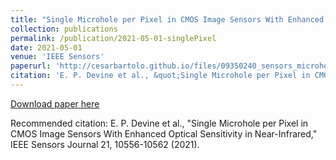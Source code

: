 ```yaml
---
title: "Single Microhole per Pixel in CMOS Image Sensors With Enhanced Optical Sensitivity in Near-Infrared"
collection: publications
permalink: /publication/2021-05-01-singlePixel
date: 2021-05-01
venue: 'IEEE Sensors'
paperurl: 'http://cesarbartolo.github.io/files/09350240_sensors_microhole.pdf'
citation: 'E. P. Devine et al., &quot;Single Microhole per Pixel in CMOS Image Sensors With Enhanced Optical Sensitivity in Near-Infrared,&quot; IEEE Sensors Journal 21, 10556-10562 (2021).'
---
```

[Download paper here](http://cesarbartolo.github.io/files/09350240_sensors_microhole.pdf)

Recommended citation: E. P. Devine et al., "Single Microhole per Pixel in CMOS Image Sensors With Enhanced Optical Sensitivity in Near-Infrared," IEEE Sensors Journal 21, 10556-10562 (2021).